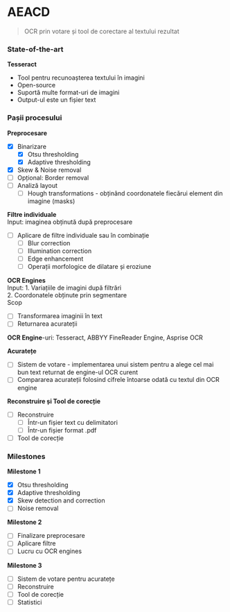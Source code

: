 # AEACD

> OCR prin votare și tool de corectare al textului rezultat  
  
### State-of-the-art  

**Tesseract**
- Tool pentru recunoașterea textului în imagini
- Open-source
- Suportă multe format-uri de imagini
- Output-ul este un fișier text  
  
### Pașii procesului  
  
**Preprocesare**  
- [x] Binarizare
	- [x] Otsu thresholding
	- [x] Adaptive thresholding
- [x] Skew & Noise removal
- [ ] Opțional: Border removal
- [ ] Analiză layout
	- [ ] Hough transformations - obținând coordonatele fiecărui element din imagine (masks)  
  
**Filtre individuale**  
Input: imaginea obținută după preprocesare  
- [ ] Aplicare de filtre individuale sau în combinație
	- [ ] Blur correction
	- [ ] Illumination correction
	- [ ] Edge enhancement
	- [ ] Operații morfologice de dilatare și eroziune  
  
**OCR Engines**  
Input: 
	1. Variațiile de imagini după filtrări  
	2. Coordonatele obținute prin segmentare  
Scop  
- [ ] Transformarea imaginii în text
- [ ] Returnarea acurateții  

**OCR Engine**-uri: Tesseract, ABBYY FineReader Engine, Asprise OCR  

**Acuratețe**  
- [ ] Sistem de votare - implementarea unui sistem pentru a alege cel mai bun text returnat de engine-ul OCR curent
- [ ] Compararea acurateții folosind cifrele întoarse odată cu textul din OCR engine  

**Reconstruire și Tool de corecție**  
- [ ] Reconstruire
	- [ ] Într-un fișier text cu delimitatori
	- [ ] Într-un fișier format .pdf
- [ ] Tool de corecție  

### Milestones  

**Milestone 1**  
- [x] Otsu thresholding
- [x] Adaptive thresholding
- [x] Skew detection and correction
- [ ] Noise removal  

**Milestone 2**  
- [ ] Finalizare preprocesare
- [ ] Aplicare filtre
- [ ] Lucru cu OCR engines  

**Milestone 3**  
- [ ] Sistem de votare pentru acuratețe
- [ ] Reconstruire
- [ ] Tool de corecție
- [ ] Statistici